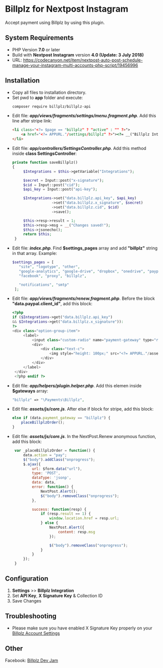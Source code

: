 # Billplz for Nextpost Instagram

Accept payment using Billplz by using this plugin.

## System Requirements
* PHP Version **7.0** or later
* Build with **Nextpost Instagram** version **4.0 (Update: 3 July 2018)**
* URL: https://codecanyon.net/item/nextpost-auto-post-schedule-manage-your-instagram-multi-accounts-php-script/19456996

## Installation

-  Copy all files to installation directory. 
-  Set pwd to **app** folder and execute:
   ```bash
   composer require billplz/billplz-api
   ```
-  Edit file: __*app/views/fragments/settings/menu.fragment.php*__. Add this line after stripe link:
    ```html
    <li class="<?= $page == "billplz" ? "active" : "" ?>">
        <a href="<?= APPURL."/settings/billplz" ?>"><?= __("Billplz Integration") ?></a>
    </li>
   ```
-  Edit file: __*app/controllers/SettingsController.php*__. Add this method inside **class SettingsController**:
   ```php
   private function saveBillplz()
   {
        $Integrations = $this->getVariable("Integrations");

        $secret = Input::post("x-signature");
        $cid = Input::post("cid");
        $api_key = Input::post("api-key");

        $Integrations->set("data.billplz.api_key", $api_key)
                     ->set("data.billplz.x_signature", $secret)
                     ->set("data.billplz.cid", $cid)
                     ->save();

        $this->resp->result = 1;
        $this->resp->msg = __("Changes saved!");
        $this->jsonecho();
        return $this;
    }
   ```
-  Edit file: __*index.php*__. Find **$settings_pages** array and add **"billplz"** string in that array. Example:
   ```php
   $settings_pages = [
      "site", "logotype", "other",
      "google-analytics", "google-drive", "dropbox", "onedrive", "paypal", "stripe", 
      "facebook", "proxy", "billplz",

      "notifications", "smtp"
    ];
   ```
-  Edit file: __*app/views/fragments/renew.fragment.php*__. Before the block **"data.paypal.client_id"**, add this block:
   ```php
   <?php 
   if ($Integrations->get("data.billplz.api_key") 
   && $Integrations->get("data.billplz.x_signature")): 
   ?>
   <div class="option-group-item">
        <label>
            <input class="custom-radio" name="payment-gateway" type="radio" value="billplz" data-recurring="false">
            <div>
                <div class="text-c">
                    <img style="height: 100px;" src="<?= APPURL."/assets/img/cc/billplz.jpg" ?>" alt="Visa">
                </div>
            </div>
        </label>
    </div>
    <?php endif ?>
   ```
-  Edit file: __*app/helpers/plugin.helper.php*__. Add this elemen inside **$gateways** array:
   ```php
   "billplz" => "\Payments\Billplz",
   ```
-  Edit file: __*assets/js/core.js*__. After else if block for stripe, add this block:
    ```js
    else if (data.payment_gateway == "billplz") {
        placeBillplzOrder();
    }
   ```
-  Edit file: __*assets/js/core.js*__. In the NextPost.Renew anonymous function, add this block:
   ```js
    var _placeBillplzOrder = function() {
        data.action = "pay";
        $("body").addClass("onprogress");
        $.ajax({
            url: $form.data("url"),
            type: 'POST',
            dataType: 'jsonp',
            data: data,
            error: function() {
                NextPost.Alert();
                $("body").removeClass("onprogress");
            },

            success: function(resp) {
                if (resp.result == 1) {
                    window.location.href = resp.url;
                } else {
                    NextPost.Alert({
                        content: resp.msg
                    });

                    $("body").removeClass("onprogress");
                }
            }
        });
    }            
   ```

## Configuration

1. **Settings** >> **Billplz Integration**
2. Set **API Key**, **X Signature Key** & Collection ID
3. Save Changes

## Troubleshooting

* Please make sure you have enabled X Signature Key properly on your [Billplz Account Settings](https://www.billplz.com/enterprise/setting)

## Other

Facebook: [Billplz Dev Jam](https://www.facebook.com/groups/billplzdevjam/)
